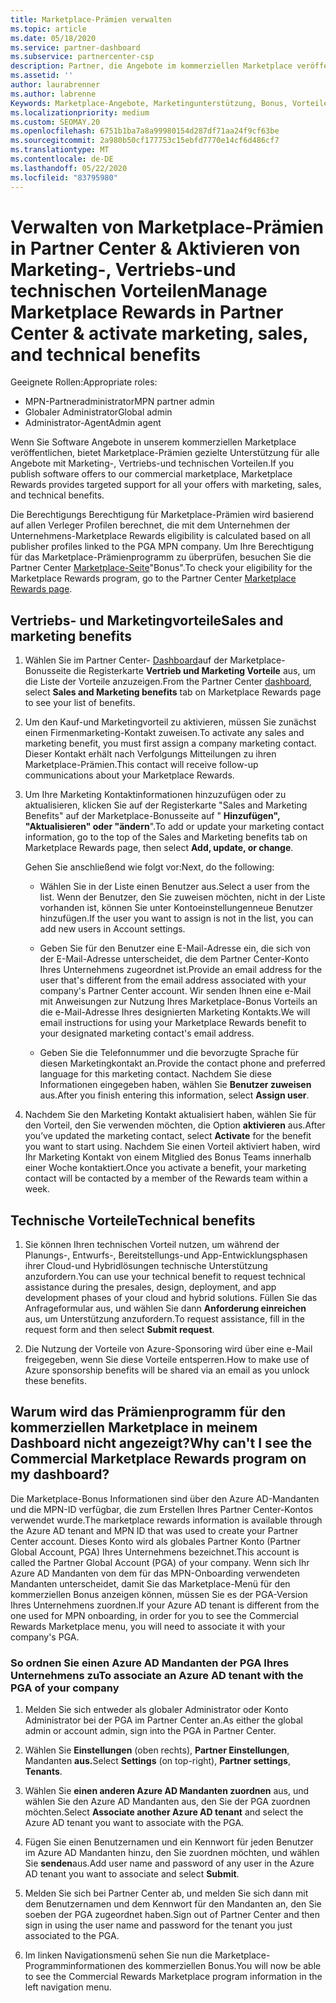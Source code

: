 ```yaml
---
title: Marketplace-Prämien verwalten
ms.topic: article
ms.date: 05/18/2020
ms.service: partner-dashboard
ms.subservice: partnercenter-csp
description: Partner, die Angebote im kommerziellen Marketplace veröffentlichen, können sich auf Vorteile stützen, die Marketingunterstützung bieten.
ms.assetid: ''
author: laurabrenner
ms.author: labrenne
Keywords: Marketplace-Angebote, Marketingunterstützung, Bonus, Vorteile des Herausgebers
ms.localizationpriority: medium
ms.custom: SEOMAY.20
ms.openlocfilehash: 6751b1ba7a8a99980154d287df71aa24f9cf63be
ms.sourcegitcommit: 2a980b50cf177753c15ebfd7770e14cf6d486cf7
ms.translationtype: MT
ms.contentlocale: de-DE
ms.lasthandoff: 05/22/2020
ms.locfileid: "83795980"
---
```

# <a name="manage-marketplace-rewards-in-partner-center--activate-marketing-sales-and-technical-benefits"></a><span data-ttu-id="37242-104">Verwalten von Marketplace-Prämien in Partner Center & Aktivieren von Marketing-, Vertriebs-und technischen Vorteilen</span><span class="sxs-lookup"><span data-stu-id="37242-104">Manage Marketplace Rewards in Partner Center & activate marketing, sales, and technical benefits</span></span>

<span data-ttu-id="37242-105">Geeignete Rollen:</span><span class="sxs-lookup"><span data-stu-id="37242-105">Appropriate roles:</span></span>

- <span data-ttu-id="37242-106">MPN-Partneradministrator</span><span class="sxs-lookup"><span data-stu-id="37242-106">MPN partner admin</span></span>
- <span data-ttu-id="37242-107">Globaler Administrator</span><span class="sxs-lookup"><span data-stu-id="37242-107">Global admin</span></span>
- <span data-ttu-id="37242-108">Administrator-Agent</span><span class="sxs-lookup"><span data-stu-id="37242-108">Admin agent</span></span>

<span data-ttu-id="37242-109">Wenn Sie Software Angebote in unserem kommerziellen Marketplace veröffentlichen, bietet Marketplace-Prämien gezielte Unterstützung für alle Angebote mit Marketing-, Vertriebs-und technischen Vorteilen.</span><span class="sxs-lookup"><span data-stu-id="37242-109">If you  publish software offers to our commercial marketplace, Marketplace Rewards provides targeted support for all your offers with marketing, sales, and technical benefits.</span></span>

<span data-ttu-id="37242-110">Die Berechtigungs Berechtigung für Marketplace-Prämien wird basierend auf allen Verleger Profilen berechnet, die mit dem Unternehmen der Unternehmens-</span><span class="sxs-lookup"><span data-stu-id="37242-110">Marketplace Rewards eligibility is calculated based on all publisher profiles linked to the PGA MPN company.</span></span> <span data-ttu-id="37242-111">Um Ihre Berechtigung für das Marketplace-Prämienprogramm zu überprüfen, besuchen Sie die Partner Center [Marketplace-Seite](https://partner.microsoft.com/dashboard/mpn/program/commercialmarketplace)"Bonus".</span><span class="sxs-lookup"><span data-stu-id="37242-111">To check your eligibility for the Marketplace Rewards program, go to the Partner Center [Marketplace Rewards page](https://partner.microsoft.com/dashboard/mpn/program/commercialmarketplace).</span></span>

## <a name="sales-and-marketing-benefits"></a><span data-ttu-id="37242-112">Vertriebs- und Marketingvorteile</span><span class="sxs-lookup"><span data-stu-id="37242-112">Sales and marketing benefits</span></span>

1. <span data-ttu-id="37242-113">Wählen Sie im Partner Center- [Dashboard](https://partner.microsoft.com/dashboard)auf der Marketplace-Bonusseite die Registerkarte **Vertrieb und Marketing Vorteile** aus, um die Liste der Vorteile anzuzeigen.</span><span class="sxs-lookup"><span data-stu-id="37242-113">From the Partner Center [dashboard](https://partner.microsoft.com/dashboard), select **Sales and Marketing benefits** tab on Marketplace Rewards page to see your list of benefits.</span></span> 

2. <span data-ttu-id="37242-114">Um den Kauf-und Marketingvorteil zu aktivieren, müssen Sie zunächst einen Firmenmarketing-Kontakt zuweisen.</span><span class="sxs-lookup"><span data-stu-id="37242-114">To activate any sales and marketing benefit, you must first assign a company marketing contact.</span></span> <span data-ttu-id="37242-115">Dieser Kontakt erhält nach Verfolgungs Mitteilungen zu ihren Marketplace-Prämien.</span><span class="sxs-lookup"><span data-stu-id="37242-115">This contact will receive follow-up communications about your Marketplace Rewards.</span></span>

3. <span data-ttu-id="37242-116">Um Ihre Marketing Kontaktinformationen hinzuzufügen oder zu aktualisieren, klicken Sie auf der Registerkarte "Sales and Marketing Benefits" auf der Marketplace-Bonusseite auf " **Hinzufügen", "Aktualisieren" oder "ändern**".</span><span class="sxs-lookup"><span data-stu-id="37242-116">To add or update your marketing contact information, go to the top of the Sales and Marketing benefits tab on Marketplace Rewards page, then select **Add, update, or change**.</span></span> 

   <span data-ttu-id="37242-117">Gehen Sie anschließend wie folgt vor:</span><span class="sxs-lookup"><span data-stu-id="37242-117">Next, do the following:</span></span>

   - <span data-ttu-id="37242-118">Wählen Sie in der Liste einen Benutzer aus.</span><span class="sxs-lookup"><span data-stu-id="37242-118">Select a user from the list.</span></span> <span data-ttu-id="37242-119">Wenn der Benutzer, den Sie zuweisen möchten, nicht in der Liste vorhanden ist, können Sie unter Kontoeinstellungenneue Benutzer hinzufügen.</span><span class="sxs-lookup"><span data-stu-id="37242-119">If the user you want to assign is not in the list, you can add new users in Account settings.</span></span>

   - <span data-ttu-id="37242-120">Geben Sie für den Benutzer eine E-Mail-Adresse ein, die sich von der E-Mail-Adresse unterscheidet, die dem Partner Center-Konto Ihres Unternehmens zugeordnet ist.</span><span class="sxs-lookup"><span data-stu-id="37242-120">Provide an email address for the user that's different from the email address associated with your company's Partner Center account.</span></span> <span data-ttu-id="37242-121">Wir senden Ihnen eine e-Mail mit Anweisungen zur Nutzung Ihres Marketplace-Bonus Vorteils an die e-Mail-Adresse Ihres designierten Marketing Kontakts.</span><span class="sxs-lookup"><span data-stu-id="37242-121">We will email instructions for using your Marketplace Rewards benefit to your designated marketing contact's email address.</span></span>

   - <span data-ttu-id="37242-122">Geben Sie die Telefonnummer und die bevorzugte Sprache für diesen Marketingkontakt an.</span><span class="sxs-lookup"><span data-stu-id="37242-122">Provide the contact phone and preferred language for this marketing contact.</span></span> <span data-ttu-id="37242-123">Nachdem Sie diese Informationen eingegeben haben, wählen Sie **Benutzer zuweisen** aus.</span><span class="sxs-lookup"><span data-stu-id="37242-123">After you finish entering this information, select **Assign user**.</span></span>

4. <span data-ttu-id="37242-124">Nachdem Sie den Marketing Kontakt aktualisiert haben, wählen Sie für den Vorteil, den Sie verwenden möchten, die Option **aktivieren** aus.</span><span class="sxs-lookup"><span data-stu-id="37242-124">After you’ve updated the marketing contact, select **Activate** for the benefit you want to start using.</span></span> <span data-ttu-id="37242-125">Nachdem Sie einen Vorteil aktiviert haben, wird Ihr Marketing Kontakt von einem Mitglied des Bonus Teams innerhalb einer Woche kontaktiert.</span><span class="sxs-lookup"><span data-stu-id="37242-125">Once you activate a benefit, your marketing contact will be contacted by a member of the Rewards team within a week.</span></span>

## <a name="technical-benefits"></a><span data-ttu-id="37242-126">Technische Vorteile</span><span class="sxs-lookup"><span data-stu-id="37242-126">Technical benefits</span></span>

1. <span data-ttu-id="37242-127">Sie können Ihren technischen Vorteil nutzen, um während der Planungs-, Entwurfs-, Bereitstellungs-und App-Entwicklungsphasen ihrer Cloud-und Hybridlösungen technische Unterstützung anzufordern.</span><span class="sxs-lookup"><span data-stu-id="37242-127">You can use your technical benefit to request technical assistance during the presales, design, deployment, and app development phases of your cloud and hybrid solutions.</span></span> <span data-ttu-id="37242-128">Füllen Sie das Anfrageformular aus, und wählen Sie dann **Anforderung einreichen** aus, um Unterstützung anzufordern.</span><span class="sxs-lookup"><span data-stu-id="37242-128">To request assistance, fill in the request form and then select **Submit request**.</span></span>

2. <span data-ttu-id="37242-129">Die Nutzung der Vorteile von Azure-Sponsoring wird über eine e-Mail freigegeben, wenn Sie diese Vorteile entsperren.</span><span class="sxs-lookup"><span data-stu-id="37242-129">How to make use of Azure sponsorship benefits will be shared via an email as you unlock these benefits.</span></span>

## <a name="why-cant-i-see-the-commercial-marketplace-rewards-program-on-my-dashboard"></a><span data-ttu-id="37242-130">Warum wird das Prämienprogramm für den kommerziellen Marketplace in meinem Dashboard nicht angezeigt?</span><span class="sxs-lookup"><span data-stu-id="37242-130">Why can't I see the Commercial Marketplace Rewards program on my dashboard?</span></span>

<span data-ttu-id="37242-131">Die Marketplace-Bonus Informationen sind über den Azure AD-Mandanten und die MPN-ID verfügbar, die zum Erstellen Ihres Partner Center-Kontos verwendet wurde.</span><span class="sxs-lookup"><span data-stu-id="37242-131">The marketplace rewards information is available through the Azure AD tenant and MPN ID that was used to create your Partner Center account.</span></span> <span data-ttu-id="37242-132">Dieses Konto wird als globales Partner Konto (Partner Global Account, PGA) Ihres Unternehmens bezeichnet.</span><span class="sxs-lookup"><span data-stu-id="37242-132">This account is called the Partner Global Account (PGA) of your company.</span></span> <span data-ttu-id="37242-133">Wenn sich Ihr Azure AD Mandanten von dem für das MPN-Onboarding verwendeten Mandanten unterscheidet, damit Sie das Marketplace-Menü für den kommerziellen Bonus anzeigen können, müssen Sie es der PGA-Version Ihres Unternehmens zuordnen.</span><span class="sxs-lookup"><span data-stu-id="37242-133">If your Azure AD tenant is different from the  one used for MPN onboarding, in order for you to see the Commercial Rewards Marketplace menu, you will need to associate it with your company's PGA.</span></span>

### <a name="to-associate-an-azure-ad-tenant-with-the-pga-of-your-company"></a><span data-ttu-id="37242-134">So ordnen Sie einen Azure AD Mandanten der PGA Ihres Unternehmens zu</span><span class="sxs-lookup"><span data-stu-id="37242-134">To associate an Azure AD tenant with the PGA of your company</span></span>

1. <span data-ttu-id="37242-135">Melden Sie sich entweder als globaler Administrator oder Konto Administrator bei der PGA im Partner Center an.</span><span class="sxs-lookup"><span data-stu-id="37242-135">As either the global admin or account admin, sign into the PGA in Partner Center.</span></span>

2. <span data-ttu-id="37242-136">Wählen Sie **Einstellungen** (oben rechts), **Partner Einstellungen**, Mandanten **aus.**</span><span class="sxs-lookup"><span data-stu-id="37242-136">Select **Settings** (on top-right), **Partner settings**, **Tenants**.</span></span> 

3. <span data-ttu-id="37242-137">Wählen Sie **einen anderen Azure AD Mandanten zuordnen** aus, und wählen Sie den Azure AD Mandanten aus, den Sie der PGA zuordnen möchten.</span><span class="sxs-lookup"><span data-stu-id="37242-137">Select **Associate another Azure AD tenant** and select the Azure AD tenant you want to associate with the PGA.</span></span>

4. <span data-ttu-id="37242-138">Fügen Sie einen Benutzernamen und ein Kennwort für jeden Benutzer im Azure AD Mandanten hinzu, den Sie zuordnen möchten, und wählen Sie **senden**aus.</span><span class="sxs-lookup"><span data-stu-id="37242-138">Add user name and password of any user in the Azure AD tenant you want to associate and select **Submit**.</span></span>

5. <span data-ttu-id="37242-139">Melden Sie sich bei Partner Center ab, und melden Sie sich dann mit dem Benutzernamen und dem Kennwort für den Mandanten an, den Sie soeben der PGA zugeordnet haben.</span><span class="sxs-lookup"><span data-stu-id="37242-139">Sign out of Partner Center and then sign in using the user name and password for the tenant you just associated to the PGA.</span></span>

6. <span data-ttu-id="37242-140">Im linken Navigationsmenü sehen Sie nun die Marketplace-Programminformationen des kommerziellen Bonus.</span><span class="sxs-lookup"><span data-stu-id="37242-140">You will now be able to see the Commercial Rewards Marketplace program information in the left navigation menu.</span></span>

